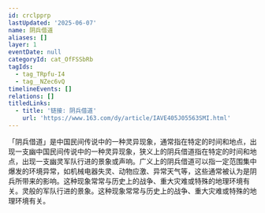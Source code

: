 ```yaml
---
id: crclpprp
lastUpdated: '2025-06-07'
name: 阴兵借道
aliases: []
layer: 1
eventDate: null
categoryId: cat_OfFSSbRb
tagIds:
  - tag_TRpfu-I4
  - tag__NZec6vQ
timelineEvents: []
relations: []
titledLinks:
  - title: '链接: 阴兵借道'
    url: 'https://www.163.com/dy/article/IAVE405J05563SMI.html'
---
```

「阴兵借道」是中国民间传说中的一种灵异现象，通常指在特定的时间和地点，出现一支幽中国民间传说中的一种灵异现象，狭义上的阴兵借道指在特定的时间和地点，出现一支幽灵军队行进的景象或声响。广义上的阴兵借道可以指一定范围集中爆发的环境异常，如机械电器失灵、动物应激、异常天气等，这些通常被认为是阴兵所带来的影响。这种现象常常与历史上的战争、重大灾难或特殊的地理环境有关。灵般的军队行进的景象。这种现象常常与历史上的战争、重大灾难或特殊的地理环境有关。
